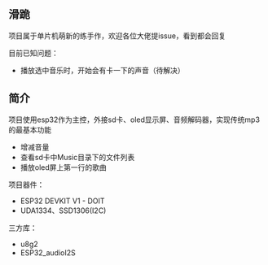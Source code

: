 ## 滑跪
项目属于单片机萌新的练手作，欢迎各位大佬提issue，看到都会回复

目前已知问题：
* 播放选中音乐时，开始会有卡一下的声音（待解决）

## 简介
项目使用esp32作为主控，外接sd卡、oled显示屏、音频解码器，实现传统mp3的最基本功能
* 增减音量
* 查看sd卡中Music目录下的文件列表
* 播放oled屏上第一行的歌曲

项目器件：
* ESP32 DEVKIT V1 - DOIT
* UDA1334、SSD1306(I2C)

三方库：
* u8g2
* ESP32_audioI2S
